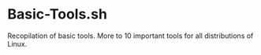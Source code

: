 # Basic-Tools.sh
Recopilation of basic tools. More to 10 important tools for all distributions of Linux.
